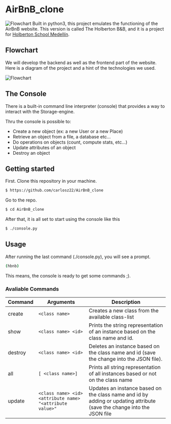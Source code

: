 # AirBnB_clone 
![Flowchart](https://holbertonintranet.s3.amazonaws.com/uploads/medias/2018/6/65f4a1dd9c51265f49d0.png?X-Amz-Algorithm=AWS4-HMAC-SHA256&X-Amz-Credential=AKIARDDGGGOUXW7JF5MT%2F20191111%2Fus-east-1%2Fs3%2Faws4_request&X-Amz-Date=20191111T225804Z&X-Amz-Expires=86400&X-Amz-SignedHeaders=host&X-Amz-Signature=a225dce99c1826cb1a5fa7d023a7b878764ea90414980f4dc59c320fcf420c68)
 Built in python3, this project emulates the functioning of the AirBnB website.
 This version is called The Holberton B&B, and it is a project for [Holberton School Medellín](https://www.holbertonschool.com/co/campus_life/medellin).
 
## Flowchart
We will develop the backend as well as the frontend part of the website. Here is a diagram of the project and a hint of the technologies we used.
 
 ![Flowchart](https://holbertonintranet.s3.amazonaws.com/uploads/medias/2018/6/d2d06462824fab5846f3.png?X-Amz-Algorithm=AWS4-HMAC-SHA256&X-Amz-Credential=AKIARDDGGGOUXW7JF5MT%2F20191111%2Fus-east-1%2Fs3%2Faws4_request&X-Amz-Date=20191111T225804Z&X-Amz-Expires=86400&X-Amz-SignedHeaders=host&X-Amz-Signature=e91604034c2a3d814c60c6702892b540b700456042595b75df8595fedd39bd9e)
 
 ## The Console
 There is a built-in command line interpreter (console) that provides a way to interact with the Storage-engine.
 
 Thru the console is possible to: 
* Create a new object (ex: a new User or a new Place)
* Retrieve an object from a file, a database etc…
* Do operations on objects (count, compute stats, etc…)
* Update attributes of an object
* Destroy an object

## Getting started

First. Clone this repository in your machine.
```sh
$ https://github.com/carlosz22/AirBnB_clone
```
Go to the repo.

```sh
$ cd AirBnB_clone
```
After that, it is all set to start using the console like this

```sh
$ ./console.py
```

## Usage

After running the last command (./console.py), you will see a prompt.

```sh
(hbnb) 
```

This means, the console is ready to get some commands ;).

### Avaliable Commands
| Command | Arguments | Description |
| ------ | ------ | ------ |
| create | `<class name>` | Creates a new class from the available class-list ||
| show | `<class name> <id>` | Prints the string representation of an instance based on the class name and id. |
| destroy | `<class name> <id>` | Deletes an instance based on the class name and id (save the change into the JSON file). |
| all | `[ <class name>]` | Prints all string representation of all instances based or not on the class name |
| update | `<class name> <id> <attribute name> "<attribute value>"`  | Updates an instance based on the class name and id by adding or updating attribute (save the change into the JSON file |